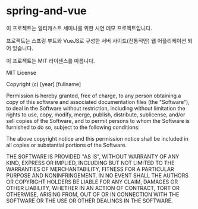 # spring-and-vue

이 프로젝트는 알티캐스트 세미나를 위한 시연 데모 프로젝트입니다.

프로젝트는 스프링 부트와 VueJS로 구성한 서버 사이드(전통적인) 웹 어플리케이션 되어 있습니다.

이 프로젝트는 MIT 라이센스를 따릅니다.

MIT License

Copyright (c) [year] [fullname]

Permission is hereby granted, free of charge, to any person obtaining a copy
of this software and associated documentation files (the "Software"), to deal
in the Software without restriction, including without limitation the rights
to use, copy, modify, merge, publish, distribute, sublicense, and/or sell
copies of the Software, and to permit persons to whom the Software is
furnished to do so, subject to the following conditions:

The above copyright notice and this permission notice shall be included in all
copies or substantial portions of the Software.

THE SOFTWARE IS PROVIDED "AS IS", WITHOUT WARRANTY OF ANY KIND, EXPRESS OR
IMPLIED, INCLUDING BUT NOT LIMITED TO THE WARRANTIES OF MERCHANTABILITY,
FITNESS FOR A PARTICULAR PURPOSE AND NONINFRINGEMENT. IN NO EVENT SHALL THE
AUTHORS OR COPYRIGHT HOLDERS BE LIABLE FOR ANY CLAIM, DAMAGES OR OTHER
LIABILITY, WHETHER IN AN ACTION OF CONTRACT, TORT OR OTHERWISE, ARISING FROM,
OUT OF OR IN CONNECTION WITH THE SOFTWARE OR THE USE OR OTHER DEALINGS IN THE
SOFTWARE.


